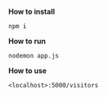 **How to install**

`npm i`

**How to run**

`nodemon app.js`

**How to use**

`<localhost>:5000/visitors`
